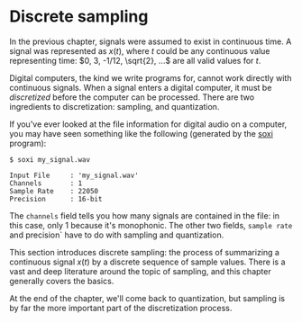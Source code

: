# Discrete sampling

In the previous chapter, signals were assumed to exist in continuous time.
A signal was represented as $x(t)$, where $t$ could be any continuous value representing time: $0, 3, -1/12, \sqrt{2}, ...$ are all valid values for $t$.

Digital computers, the kind we write programs for, cannot work directly with continuous signals.
When a signal enters a digital computer, it must be *discretized* before the computer can be processed.
There are two ingredients to discretization: sampling, and quantization.

If you've ever looked at the file information for digital audio on a computer, you may have seen something like the following (generated by the [soxi](http://sox.sourceforge.net/soxi.html) program):
```
$ soxi my_signal.wav 

Input File     : 'my_signal.wav'
Channels       : 1
Sample Rate    : 22050
Precision      : 16-bit
```
The `channels` field tells you how many signals are contained in the file: in this case, only 1 because it's monophonic.
The other two fields, `sample rate` and precision` have to do with sampling and quantization.

This section introduces discrete sampling: the process of summarizing a continuous signal $x(t)$ by a discrete sequence of sample values.
There is a vast and deep literature around the topic of sampling, and this chapter generally covers the basics.

At the end of the chapter, we'll come back to quantization, but sampling is by far the more important part of the discretization process.